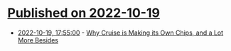# [Published on 2022-10-19](index.md)

* [2022-10-19, 17:55:00](https://soylentnews.org/article.pl?sid=22/10/18/1436247&from=rss) - [Why Cruise is Making its Own Chips, and a Lot More Besides](https://soylentnews.org/article.pl?sid=22/10/18/1436247&from=rss)
